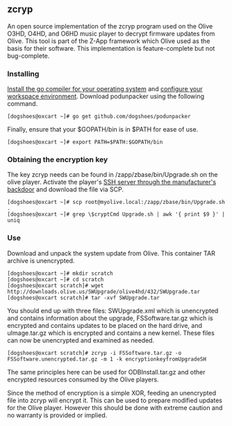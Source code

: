 ## zcryp

An open source implementation of the zcryp program used on the Olive O3HD, O4HD, and O6HD music player to decrypt firmware updates from Olive.  This tool is part of the Z-App framework which Olive used as the basis for their software.  This implementation is feature-complete but not bug-complete.

### Installing

[Install the go compiler for your operating system](http://golang.org/doc/install) and [configure your workspace environment](http://golang.org/doc/install#gopath).  Download podunpacker using the following command.

```ShellSession
[dogshoes@oxcart ~]# go get github.com/dogshoes/podunpacker
```

Finally, ensure that your $GOPATH/bin is in $PATH for ease of use.

```ShellSession
[dogshoes@oxcart ~]# export PATH=$PATH:$GOPATH/bin
```

### Obtaining the encryption key

The key zcryp needs can be found in /zapp/zbase/bin/Upgrade.sh on the olive player.  Activate the player's [SSH server through the manufacturer's backdoor](http://www.avsforum.com/forum/153-cd-players-dedicated-music-transports/1091695-official-olive-thread-opus-4-opus-6-melody-2-olive-2-olive-4-4hd-06hd-76.html#post22850481) and download the file via SCP.

```ShellSession
[dogshoes@oxcart ~]# scp root@myolive.local:/zapp/zbase/bin/Upgrade.sh .
[dogshoes@oxcart ~]# grep \$cryptCmd Upgrade.sh | awk '{ print $9 }' | uniq
```

### Use

Download and unpack the system update from Olive.  This container TAR archive is unencrypted.

```ShellSession
[dogshoes@oxcart ~]# mkdir scratch
[dogshoes@oxcart ~]# cd scratch
[dogshoes@oxcart scratch]# wget http://downloads.olive.us/SWUpgrade/olive4hd/432/SWUpgrade.tar
[dogshoes@oxcart scratch]# tar -xvf SWUpgrade.tar
```

You should end up with three files: SWUpgrade.xml which is unencrypted and contains information about the upgrade, FSSoftware.tar.gz which is encrypted and contains updates to be placed on the hard drive, and uImage.tar.gz which is encrypted and contains a new kernel.  These files can now be unencrypted and examined as needed.

```ShellSession
[dogshoes@oxcart scratch]# zcryp -i FSSoftware.tar.gz -o FSSoftware.unencrypted.tar.gz -m 1 -k encryptionkeyfromUpgradeSH
```

The same principles here can be used for ODBInstall.tar.gz and other encrypted resources consumed by the Olive players.

Since the method of encryption is a simple XOR, feeding an unencrypted file into zcryp will encrypt it.  This can be used to prepare modified updates for the Olive player.  However this should be done with extreme caution and no warranty is provided or implied.
